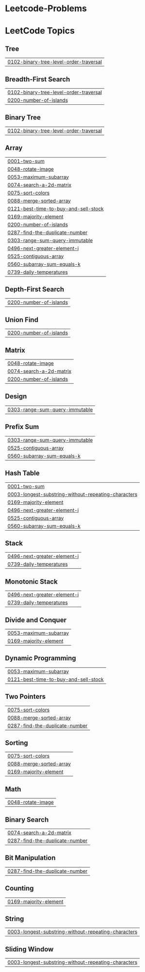 # Leetcode-Problems
<!---LeetCode Topics Start-->
# LeetCode Topics
## Tree
|  |
| ------- |
| [0102-binary-tree-level-order-traversal](https://github.com/vivekpisal/Leetcode-Problems/tree/master/0102-binary-tree-level-order-traversal) |
## Breadth-First Search
|  |
| ------- |
| [0102-binary-tree-level-order-traversal](https://github.com/vivekpisal/Leetcode-Problems/tree/master/0102-binary-tree-level-order-traversal) |
| [0200-number-of-islands](https://github.com/vivekpisal/Leetcode-Problems/tree/master/0200-number-of-islands) |
## Binary Tree
|  |
| ------- |
| [0102-binary-tree-level-order-traversal](https://github.com/vivekpisal/Leetcode-Problems/tree/master/0102-binary-tree-level-order-traversal) |
## Array
|  |
| ------- |
| [0001-two-sum](https://github.com/vivekpisal/Leetcode-Problems/tree/master/0001-two-sum) |
| [0048-rotate-image](https://github.com/vivekpisal/Leetcode-Problems/tree/master/0048-rotate-image) |
| [0053-maximum-subarray](https://github.com/vivekpisal/Leetcode-Problems/tree/master/0053-maximum-subarray) |
| [0074-search-a-2d-matrix](https://github.com/vivekpisal/Leetcode-Problems/tree/master/0074-search-a-2d-matrix) |
| [0075-sort-colors](https://github.com/vivekpisal/Leetcode-Problems/tree/master/0075-sort-colors) |
| [0088-merge-sorted-array](https://github.com/vivekpisal/Leetcode-Problems/tree/master/0088-merge-sorted-array) |
| [0121-best-time-to-buy-and-sell-stock](https://github.com/vivekpisal/Leetcode-Problems/tree/master/0121-best-time-to-buy-and-sell-stock) |
| [0169-majority-element](https://github.com/vivekpisal/Leetcode-Problems/tree/master/0169-majority-element) |
| [0200-number-of-islands](https://github.com/vivekpisal/Leetcode-Problems/tree/master/0200-number-of-islands) |
| [0287-find-the-duplicate-number](https://github.com/vivekpisal/Leetcode-Problems/tree/master/0287-find-the-duplicate-number) |
| [0303-range-sum-query-immutable](https://github.com/vivekpisal/Leetcode-Problems/tree/master/0303-range-sum-query-immutable) |
| [0496-next-greater-element-i](https://github.com/vivekpisal/Leetcode-Problems/tree/master/0496-next-greater-element-i) |
| [0525-contiguous-array](https://github.com/vivekpisal/Leetcode-Problems/tree/master/0525-contiguous-array) |
| [0560-subarray-sum-equals-k](https://github.com/vivekpisal/Leetcode-Problems/tree/master/0560-subarray-sum-equals-k) |
| [0739-daily-temperatures](https://github.com/vivekpisal/Leetcode-Problems/tree/master/0739-daily-temperatures) |
## Depth-First Search
|  |
| ------- |
| [0200-number-of-islands](https://github.com/vivekpisal/Leetcode-Problems/tree/master/0200-number-of-islands) |
## Union Find
|  |
| ------- |
| [0200-number-of-islands](https://github.com/vivekpisal/Leetcode-Problems/tree/master/0200-number-of-islands) |
## Matrix
|  |
| ------- |
| [0048-rotate-image](https://github.com/vivekpisal/Leetcode-Problems/tree/master/0048-rotate-image) |
| [0074-search-a-2d-matrix](https://github.com/vivekpisal/Leetcode-Problems/tree/master/0074-search-a-2d-matrix) |
| [0200-number-of-islands](https://github.com/vivekpisal/Leetcode-Problems/tree/master/0200-number-of-islands) |
## Design
|  |
| ------- |
| [0303-range-sum-query-immutable](https://github.com/vivekpisal/Leetcode-Problems/tree/master/0303-range-sum-query-immutable) |
## Prefix Sum
|  |
| ------- |
| [0303-range-sum-query-immutable](https://github.com/vivekpisal/Leetcode-Problems/tree/master/0303-range-sum-query-immutable) |
| [0525-contiguous-array](https://github.com/vivekpisal/Leetcode-Problems/tree/master/0525-contiguous-array) |
| [0560-subarray-sum-equals-k](https://github.com/vivekpisal/Leetcode-Problems/tree/master/0560-subarray-sum-equals-k) |
## Hash Table
|  |
| ------- |
| [0001-two-sum](https://github.com/vivekpisal/Leetcode-Problems/tree/master/0001-two-sum) |
| [0003-longest-substring-without-repeating-characters](https://github.com/vivekpisal/Leetcode-Problems/tree/master/0003-longest-substring-without-repeating-characters) |
| [0169-majority-element](https://github.com/vivekpisal/Leetcode-Problems/tree/master/0169-majority-element) |
| [0496-next-greater-element-i](https://github.com/vivekpisal/Leetcode-Problems/tree/master/0496-next-greater-element-i) |
| [0525-contiguous-array](https://github.com/vivekpisal/Leetcode-Problems/tree/master/0525-contiguous-array) |
| [0560-subarray-sum-equals-k](https://github.com/vivekpisal/Leetcode-Problems/tree/master/0560-subarray-sum-equals-k) |
## Stack
|  |
| ------- |
| [0496-next-greater-element-i](https://github.com/vivekpisal/Leetcode-Problems/tree/master/0496-next-greater-element-i) |
| [0739-daily-temperatures](https://github.com/vivekpisal/Leetcode-Problems/tree/master/0739-daily-temperatures) |
## Monotonic Stack
|  |
| ------- |
| [0496-next-greater-element-i](https://github.com/vivekpisal/Leetcode-Problems/tree/master/0496-next-greater-element-i) |
| [0739-daily-temperatures](https://github.com/vivekpisal/Leetcode-Problems/tree/master/0739-daily-temperatures) |
## Divide and Conquer
|  |
| ------- |
| [0053-maximum-subarray](https://github.com/vivekpisal/Leetcode-Problems/tree/master/0053-maximum-subarray) |
| [0169-majority-element](https://github.com/vivekpisal/Leetcode-Problems/tree/master/0169-majority-element) |
## Dynamic Programming
|  |
| ------- |
| [0053-maximum-subarray](https://github.com/vivekpisal/Leetcode-Problems/tree/master/0053-maximum-subarray) |
| [0121-best-time-to-buy-and-sell-stock](https://github.com/vivekpisal/Leetcode-Problems/tree/master/0121-best-time-to-buy-and-sell-stock) |
## Two Pointers
|  |
| ------- |
| [0075-sort-colors](https://github.com/vivekpisal/Leetcode-Problems/tree/master/0075-sort-colors) |
| [0088-merge-sorted-array](https://github.com/vivekpisal/Leetcode-Problems/tree/master/0088-merge-sorted-array) |
| [0287-find-the-duplicate-number](https://github.com/vivekpisal/Leetcode-Problems/tree/master/0287-find-the-duplicate-number) |
## Sorting
|  |
| ------- |
| [0075-sort-colors](https://github.com/vivekpisal/Leetcode-Problems/tree/master/0075-sort-colors) |
| [0088-merge-sorted-array](https://github.com/vivekpisal/Leetcode-Problems/tree/master/0088-merge-sorted-array) |
| [0169-majority-element](https://github.com/vivekpisal/Leetcode-Problems/tree/master/0169-majority-element) |
## Math
|  |
| ------- |
| [0048-rotate-image](https://github.com/vivekpisal/Leetcode-Problems/tree/master/0048-rotate-image) |
## Binary Search
|  |
| ------- |
| [0074-search-a-2d-matrix](https://github.com/vivekpisal/Leetcode-Problems/tree/master/0074-search-a-2d-matrix) |
| [0287-find-the-duplicate-number](https://github.com/vivekpisal/Leetcode-Problems/tree/master/0287-find-the-duplicate-number) |
## Bit Manipulation
|  |
| ------- |
| [0287-find-the-duplicate-number](https://github.com/vivekpisal/Leetcode-Problems/tree/master/0287-find-the-duplicate-number) |
## Counting
|  |
| ------- |
| [0169-majority-element](https://github.com/vivekpisal/Leetcode-Problems/tree/master/0169-majority-element) |
## String
|  |
| ------- |
| [0003-longest-substring-without-repeating-characters](https://github.com/vivekpisal/Leetcode-Problems/tree/master/0003-longest-substring-without-repeating-characters) |
## Sliding Window
|  |
| ------- |
| [0003-longest-substring-without-repeating-characters](https://github.com/vivekpisal/Leetcode-Problems/tree/master/0003-longest-substring-without-repeating-characters) |
<!---LeetCode Topics End-->